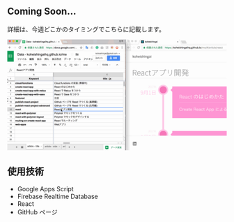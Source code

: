 ## Coming Soon...
詳細は、今週どこかのタイミングでこちらに記載します。

![capture](https://raw.githubusercontent.com/KoheiShingaiHQ/mauth/master/public/koheishingaiHQCapture.gif)

## 使用技術
* Google Apps Script
* Firebase Realtime Database
* React
* GitHub ページ